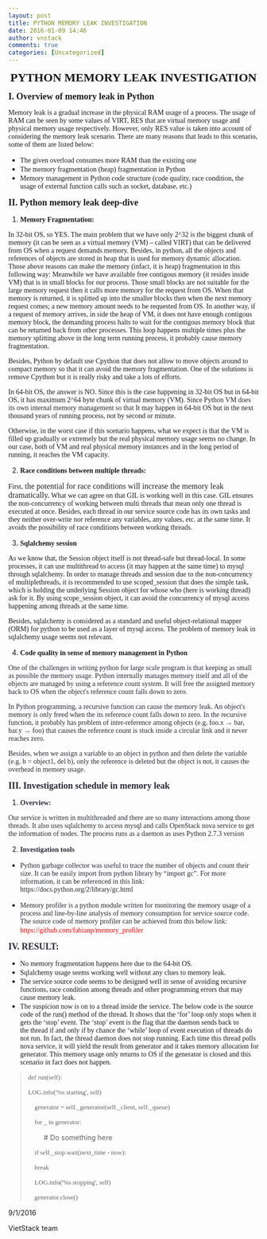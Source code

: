 ```yaml
---
layout: post
title: PYTHON MEMORY LEAK INVESTIGATION
date: 2016-01-09 14:46
author: vnstack
comments: true
categories: [Uncategorized]
---
```

<p class="western" align="center"><span style="font-family:'Times New Roman', serif;"><span style="font-size:x-large;"><b>PYTHON MEMORY LEAK INVESTIGATION</b></span></span></p>

<p class="western"><span style="font-family:'Times New Roman', serif;"><span style="font-size:large;"><b>I. Overview of memory leak in Python</b></span></span></p>

<p class="western"><span style="font-family:'Times New Roman', serif;">Memory leak is a gradual increase in the physical RAM usage of a process. The usage of RAM can be seen by some values of VIRT, RES that are virtual memory usage and physical memory usage respectively. However, only RES value is taken into account of considering the memory leak scenario. There are many reasons that leads to this scenario, some of them are listed below:</span></p>

<ul>
    <li><span style="font-family:'Times New Roman', serif;">The given overload consumes more RAM than the existing one</span></li>
    <li><span style="font-family:'Times New Roman', serif;">The memory fragmentation (heap) fragmentation in Python</span></li>
    <li><span style="font-family:'Times New Roman', serif;">Memory management in Python code structure (code quality, race condition, the usage of external function calls such as socket, database, etc.)</span></li>
</ul>

<p class="western"><span style="font-family:'Times New Roman', serif;"><span style="font-size:large;"><b>II. Python memory leak deep-dive</b></span></span></p>

<ol>
    <li><span style="font-family:'Times New Roman', serif;"><b>Memory Fragmentation:</b></span></li>
</ol>

<p class="western"><span style="font-family:'Times New Roman', serif;">In 32-bit OS, so YES. The main problem that we have only 2^32 is the biggest chunk of memory (it can be seen as a virtual memory (VM) – called VIRT) that can be delivered from OS when a request demands memory. Besides, in python, all the objects and references of objects are stored in heap that is used for memory dynamic allocation. Those above reasons can make the memory (infact, it is heap) fragmentation in this following way: Meanwhile we have available free contigous memory (it resides inside VM) that is in small blocks for our process. Those small blocks are not suitable for the large memory request then it calls more memory for the request from OS. When that memory is returned, it is splitted up into the smaller blocks then when the next memory request comes; a new memory amount needs to be requested from OS. In another way, if a request of memory arrives, in side the heap of VM, it does not have enough contigous memory block, the demanding process halts to wait for the contigous memory block that can be returned back from other processes. This loop happens multiple times plus the memory splitting above in the long term running process, it probably cause memory fragmentation.</span></p>

<p class="western"><span style="font-family:'Times New Roman', serif;">Besides, Python by default use Cpython that does not allow to move objects around to compact memory so that it can avoid the memory fragmentation. One of the solutions is remove Cpython but it is really risky and take a lots of efforts. </span></p>

<p class="western"><span style="font-family:'Times New Roman', serif;">In 64-bit OS, the answer is NO. Since this is the case happening in 32-bit OS but in 64-bit OS, it has maximum 2^64 byte chunk of virtual memory (VM). Since </span><span style="color:#262626;"><span style="font-family:'Times New Roman', serif;">Python VM does its own internal memory management so that </span></span><span style="font-family:'Times New Roman', serif;">It may happen in 64-bit OS but in the next thousand years of running process, not by second or minute.</span></p>

<p class="western"><span style="font-family:'Times New Roman', serif;">Otherwise, in the worst case if this scenario happens, what we expect is that the VM is filled up gradually or extremely but the real physical memory usage seems no change. In our case, both of VM and real physical memory instances and in the long period of running, it reaches the VM capacity.</span></p>

<ol start="2">
    <li><span style="font-family:'Times New Roman', serif;"><b>Race conditions between multiple threads:</b></span></li>
</ol>

<p class="western"><span style="font-family:'Times New Roman', serif;">First,</span><span style="color:#222426;"><span style="font-family:'Times New Roman', serif;"><span style="font-size:medium;"> the potential for race conditions will increase the memory leak dramatically.</span></span></span><span style="font-family:'Times New Roman', serif;"> What we can agree on that GIL is working well in this case. GIL ensures the non-concurrency of working between multi threads that mean only one thread is executed at once. Besides, each thread in our service source code has its own tasks and they neither over-write nor reference any variables, any values, etc. at the same time. It avoids the possibility of race conditions between working threads.</span></p>

<ol start="3">
    <li><span style="font-family:'Times New Roman', serif;"><b>Sqlalchemy session</b></span></li>
</ol>

<p class="western"><span style="font-family:'Times New Roman', serif;">As we know that, the Session object itself is not thread-safe but thread-local. In some processes, it can use multithread to access (it may happen at the same time) to mysql through sqlalchemy. In order to manage threads and session due to the non-concurrency of multiplethreads, it is recommended to use scoped_session that does the simple task, which is holding the underlying Session object for whose who (here is working thread) ask for it. By using scope_session object, it can avoid the concurrency of mysql access happening among threads at the same time.</span></p>

<p class="western"><span style="font-family:'Times New Roman', serif;">Besides, sqlalchemy is considered as a standard and useful object-relational mapper (ORM) for python to be used as a layer of mysql access. The problem of memory leak in sqlalchemy usage seems not relevant.</span></p>

<ol start="4">
    <li><span style="font-family:'Times New Roman', serif;"><b>Code quality in sense of memory management in Python</b></span></li>
</ol>

<p class="western"><span style="color:#272a34;"><span style="font-family:'Times New Roman', serif;">One of the challenges in writing python for large scale program is that keeping as small as possible the memory usage. Python internally manages memory itself and all of the objects are managed by using a reference count system. It will free the assigned memory back to OS when the object's reference count falls down to zero.</span></span></p>

<p class="western"><span style="color:#272a34;"><span style="font-family:'Times New Roman', serif;">In Python programming, a recursive function can cause the memory leak. An object's memory is only freed when the its reference count falls down to zero. In the recursive function, it probably has problem of inter-reference among objects (e.g, foo.x → bar, bar.y → foo) that causes the reference count is stuck inside a circular link and it never reaches zero.</span></span></p>

<p class="western"><span style="color:#272a34;"><span style="font-family:'Times New Roman', serif;">Besides, when we assign a variable to an object in python and then delete the variable (e.g. b = object1, del b), only the reference is deleted but the object is not, it causes the overhead in memory usage.</span></span></p>

<p class="western"><span style="color:#272a34;"><span style="font-family:'Times New Roman', serif;"><span style="font-size:large;"><b>III. Investigation schedule in memory leak</b></span></span></span></p>

<ol>
    <li><span style="color:#272a34;"><span style="font-family:'Times New Roman', serif;"><b>Overview:</b></span></span></li>
</ol>

<p class="western"><span style="color:#272a34;"><span style="font-family:'Times New Roman', serif;">Our service is written in multithreaded and there are so many interactions among those threads. It also uses sqlalchemy to access mysql and calls OpenStack nova service to get the information of nodes. The process runs as a daemon as uses Python 2.7.3 version</span></span></p>

<ol start="2">
    <li><span style="color:#272a34;"><span style="font-family:'Times New Roman', serif;"><b>Investigation tools</b></span></span></li>
</ol>

<ul>
    <li><span style="color:#272a34;"><span style="font-family:'Times New Roman', serif;">Python garbage collector was useful to trace the number of objects and count their size. It can be easily import from python library by “import gc”. For more information, it can be referenced in this link: https://docs.python.org/2/library/gc.html</span></span></li>
</ul>

<ul>
    <li><span style="color:#272a34;"><span style="font-family:'Times New Roman', serif;">Memory profiler is a python module written for monitoring the memory usage of a process and line-by-line analysis of memory consumption for service source code. The source code of memory profiler can be achieved from this below link: </span></span><span style="color:#ff0000;"><span style="font-family:'Times New Roman', serif;">https://github.com/fabianp/memory_profiler</span></span></li>
</ul>

<p class="western"><span style="color:#272a34;"><span style="font-family:'Times New Roman', serif;"><span style="font-size:large;"><b>IV. RESULT:</b></span></span></span></p>

<ul>
    <li><span style="font-family:'Times New Roman', serif;">No memory fragmentation happens here due to the 64-bit OS.</span></li>
    <li><span style="font-family:'Times New Roman', serif;">Sqlalchemy usage seems working well without any clues to memory leak.</span></li>
    <li><span style="font-family:'Times New Roman', serif;">The service source code seems to be designed well in sense of avoiding recursive functions, race condition among threads and other programming errors that may cause memory leak.</span></li>
    <li><span style="font-family:'Times New Roman', serif;">The suspicion now is on to a thread inside the service. The below code is the source code of the run() method of the thread. It shows that the ‘for’ loop only stops when it gets the ‘stop’ event. The ‘stop’ event is the flag that the daemon sends back to the thread if and only if by chance the ‘while’ loop of event execution of threads do not run. </span><span style="font-family:'Times New Roman', serif;">In fact, the thread daemon does not stop running. Each time this thread polls nova service, it will yield the result from generator and it takes memory allocation for generator. This memory usage only returns to OS if the generator is closed and this scenario in fact does not happen.</span></li>
</ul>

<blockquote>
<p class="western"><span style="font-family:'Times New Roman', serif;"><span style="font-size:small;">def run(self):</span></span></p>
<p class="western"><span style="font-family:'Times New Roman', serif;"><span style="font-size:small;">LOG.info('%s starting', self)</span></span></p>
<p class="western"><span style="font-family:'Times New Roman', serif;"><span style="font-size:small;">    generator = self._generator(self._client, self._queue)</span></span></p>
<p class="western"><span style="font-family:'Times New Roman', serif;"><span style="font-size:small;">    for _ in generator:</span></span></p>
<p class="western">        # Do something here</p>
<p class="western"><span style="font-family:'Times New Roman', serif;"><span style="font-size:small;">    if self._stop.wait(next_time - now):</span></span></p>
<p class="western"><span style="font-family:'Times New Roman', serif;"><span style="font-size:small;">    break</span></span></p>
<p class="western"><span style="font-family:'Times New Roman', serif;"><span style="font-size:small;">    LOG.info('%s stopping', self)</span></span></p>
<p class="western"><span style="font-family:'Times New Roman', serif;"><span style="font-size:small;">    generator.close()</span></span></p>
</blockquote>

<p class="western">9/1/2016</p>

<p class="western">VietStack team</p>
